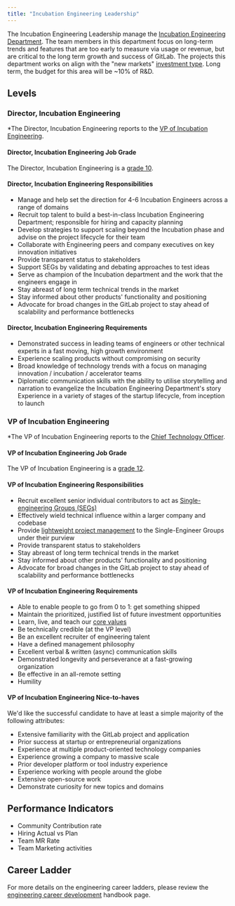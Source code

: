 ```yaml
---
title: "Incubation Engineering Leadership"
---
```


The Incubation Engineering Leadership manage the [Incubation Engineering Department](/handbook/engineering/). The team members in this department focus on long-term trends and features that are too early to measure via usage or revenue, but are critical to the long term growth and success of GitLab. The projects this department works on align with the "new markets" [investment type](https://internal.gitlab.com/handbook/product/investment/). Long term, the budget for this area will be ~10% of R&D.

## Levels

### Director, Incubation Engineering

*The Director, Incubation Engineering reports to the [VP of Incubation Engineering](#vp-of-incubation-engineering).

#### Director, Incubation Engineering Job Grade

The Director, Incubation Engineering is a [grade 10](/handbook/total-rewards/compensation/compensation-calculator/#gitlab-job-grades).

#### Director, Incubation Engineering Responsibilities

- Manage and help set the direction for 4-6 Incubation Engineers across a range of domains
- Recruit top talent to build a best-in-class Incubation Engineering Department; responsible for hiring and capacity planning
- Develop strategies to support scaling beyond the Incubation phase and advise on the project lifecycle for their team
- Collaborate with Engineering peers and company executives on key innovation initiatives
- Provide transparent status to stakeholders
- Support SEGs by validating and debating approaches to test ideas
- Serve as champion of the Incubation department and the work that the engineers engage in
- Stay abreast of long term technical trends in the market
- Stay informed about other products' functionality and positioning
- Advocate for broad changes in the GitLab project to stay ahead of scalability and performance bottlenecks

#### Director, Incubation Engineering Requirements

- Demonstrated success in leading teams of engineers or other technical experts in a fast moving, high growth environment
- Experience scaling products without compromising on security
- Broad knowledge of technology trends with a focus on managing innovation / incubation / accelerator teams
- Diplomatic communication skills with the ability to utilise storytelling and narration to evangelize the Incubation Engineering Department's story
Experience in a variety of stages of the startup lifecycle, from inception to launch

### VP of Incubation Engineering

*The VP of Incubation Engineering reports to the [Chief Technology Officer](/job-families/engineering/engineering-management/#chief-technology-officer).

#### VP of Incubation Engineering Job Grade

The VP of Incubation Engineering is a [grade 12](/handbook/total-rewards/compensation/compensation-calculator/#gitlab-job-grades).

#### VP of Incubation Engineering Responsibilities

- Recruit excellent senior individual contributors to act as [Single-engineering Groups (SEGs)](/handbook/company/structure/#single-engineer-groups)
- Effectively wield technical influence within a larger company and codebase
- Provide [lightweight project management](/handbook/engineering/demos/) to the Single-Engineer Groups under their purview
- Provide transparent status to stakeholders
- Stay abreast of long term technical trends in the market
- Stay informed about other products' functionality and positioning
- Advocate for broad changes in the GitLab project to stay ahead of scalability and performance bottlenecks

#### VP of Incubation Engineering Requirements

- Able to enable people to go from 0 to 1: get something shipped
- Maintain the prioritized, justified list of future investment opportunities
- Learn, live, and teach our [core values](/handbook/values/#credit)
- Be technically credible (at the VP level)
- Be an excellent recruiter of engineering talent
- Have a defined management philosophy
- Excellent verbal & written (async) communication skills
- Demonstrated longevity and perseverance at a fast-growing organization
- Be effective in an all-remote setting
- Humility

#### VP of Incubation Engineering Nice-to-haves

We'd like the successful candidate to have at least a simple majority of the following attributes:

- Extensive familiarity with the GitLab project and application
- Prior success at startup or entrepreneurial organizations
- Experience at multiple product-oriented technology companies
- Experience growing a company to massive scale
- Prior developer platform or tool industry experience
- Experience working with people around the globe
- Extensive open-source work
- Demonstrate curiosity for new topics and domains

## Performance Indicators

- Community Contribution rate
- Hiring Actual vs Plan
- Team MR Rate
- Team Marketing activities

## Career Ladder

For more details on the engineering career ladders, please review the [engineering career development](/handbook/engineering/careers/#roles) handbook page.
